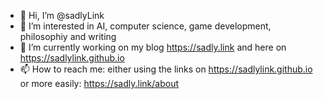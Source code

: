 - 👋 Hi, I’m @sadlyLink
- 👀 I’m interested in AI, computer science, game development, philosophiy and writing
- 🌱 I’m currently working on my blog <https://sadly.link> and here on <https://sadlylink.github.io>
- 📫 How to reach me: either using the links on <https://sadlylink.github.io> or more easily: <https://sadly.link/about>
